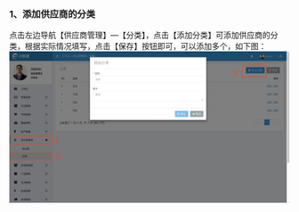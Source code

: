 ### 1、添加供应商的分类

点击左边导航【供应商管理】—【分类】，点击【添加分类】可添加供应商的分类，根据实际情况填写，点击【保存】按钮即可，可以添加多个，如下图：![](/assets/gysgl-fl.png)

